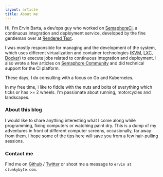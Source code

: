 ```yaml
---
layout: article
title: About me
---
```


Hi, I'm Ervin Barta, a dev/ops guy who worked on [SemaphoreCI][semaphore], a continuous
integration and deployment service, developed by the fine gentleman over at
[Rendered Text][rt]. 

I was mostly responsible for managing and the development of the system, which uses
different virtualization and container technologies ([KVM][kvm], [LXC][lxc],
[Docker][docker]) to execute jobs related to continuous integration and deployment.
I also wrote a few articles on [Semaphore Community][semaphore-community] and did
technical support for the CI platform.

These days, I do consulting with a focus on Go and Kubernetes.

In my free time, I like to fiddle with the nuts and bolts of everything which
ticks or has >= 2 wheels. I'm passionate about running, motorcycles and
landscapes.

### About this blog

I would like to share anything interesting what I come along while programming,
fixing computers or watching paint dry. This is a dump of my adventures in
front of different computer screens, occasionally, far away from them. I hope
some of the tips here will save you from a few hair-pulling sessions.

### Contact me

Find me on [Github][github] / [Twitter][Twitter] or shoot me a message to
`ervin at clunkybyte.com`.

[semaphore]: https://semaphoreci.com
[rt]:http://renderedtext.com/
[kvm]:http://www.linux-kvm.org/page/Main_Page
[lxc]:https://linuxcontainers.org/
[docker]:https://www.docker.com/
[semaphore-community]: https://semaphoreci.com/community/authors/ervinb
[github]: https://github.com/ervinb
[twitter]: https://twitter.com/baer
